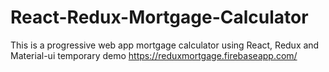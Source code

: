 # React-Redux-Mortgage-Calculator
This is a progressive web app mortgage calculator using React, Redux and Material-ui
temporary demo https://reduxmortgage.firebaseapp.com/
